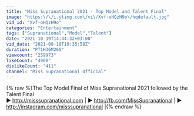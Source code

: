 ```yaml
---
title: "Miss Supranational 2021 - Top Model and Talent Final"
image: "https:\/\/i.ytimg.com\/vi\/Xvf-oHQzH9o\/hqdefault.jpg"
vid_id: "Xvf-oHQzH9o"
categories: "Entertainment"
tags: ["Supranational","Model","Talent"]
date: "2021-10-19T14:44:32+03:00"
vid_date: "2021-08-18T10:35:58Z"
duration: "PT1H36M26S"
viewcount: "259973"
likeCount: "4900"
dislikeCount: "411"
channel: "Miss Supranational Official"
---
```

{% raw %}The Top Model Final of Miss Supranational 2021 followed by the Talent Final<br />▶ <a rel="nofollow" target="blank" href="http://misssupranational.com">http://misssupranational.com</a> | ▶ <a rel="nofollow" target="blank" href="http://fb.com/MissSupranational">http://fb.com/MissSupranational</a> | ▶ <a rel="nofollow" target="blank" href="http://instagram.com/misssupranational">http://instagram.com/misssupranational</a> |{% endraw %}
